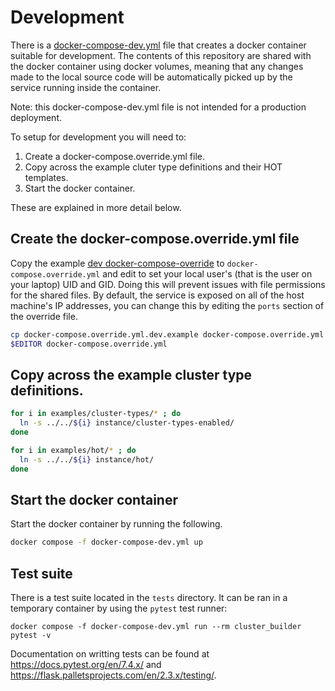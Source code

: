# Development

There is a [docker-compose-dev.yml](docker-compose.yml) file that creates a docker
container suitable for development. The contents of this repository are shared
with the docker container using docker volumes, meaning that any changes made
to the local source code will be automatically picked up by the service running
inside the container.

Note: this docker-compose-dev.yml file is not intended for a production deployment.

To setup for development you will need to:

1. Create a docker-compose.override.yml file.
2. Copy across the example cluter type definitions and their HOT templates.
3. Start the docker container.

These are explained in more detail below.

## Create the docker-compose.override.yml file

Copy the example [dev
docker-compose-override](docker-compose.override.yml.dev.example) to
`docker-compose.override.yml` and edit to set your local user's (that is the
user on your laptop) UID and GID. Doing this will prevent issues with file
permissions for the shared files.  By default, the service is exposed on all of
the host machine's IP addresses, you can change this by editing the `ports`
section of the override file.

```bash
cp docker-compose.override.yml.dev.example docker-compose.override.yml
$EDITOR docker-compose.override.yml
```

## Copy across the example cluster type definitions.

```bash
for i in examples/cluster-types/* ; do
  ln -s ../../${i} instance/cluster-types-enabled/
done

for i in examples/hot/* ; do
  ln -s ../../${i} instance/hot/
done
```

## Start the docker container

Start the docker container by running the following.

```bash
docker compose -f docker-compose-dev.yml up
```

## Test suite

There is a test suite located in the `tests` directory.  It can be ran in a
temporary container by using the `pytest` test runner:

```
docker compose -f docker-compose-dev.yml run --rm cluster_builder pytest -v
```

Documentation on writting tests can be found at
https://docs.pytest.org/en/7.4.x/ and
https://flask.palletsprojects.com/en/2.3.x/testing/.
